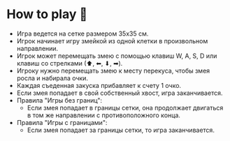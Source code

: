 # How to play 📕

- Игра ведется на сетке размером 35х35 см.
- Игрок начинает игру змейкой из одной клетки в произвольном направлении.
- Игрок может перемещать змею с помощью клавиш W, A, S, D или клавиш со стрелками (⬆, ⬅, ⬇, ➡).
- Игроку нужно перемещать змею к месту перекуса, чтобы змея росла и набирала очки.
- Каждая съеденная закуска прибавляет к счету 1 очко.
- Если змея попадает в свой собственный хвост, игра заканчивается.
- Правила "Игры без границ":
  - Если змея попадает в границы сетки, она продолжает двигаться в том же направлении с противоположного конца.
- Правила "Игры с границами":
  - Если змея попадает за границы сетки, то игра заканчивается.
